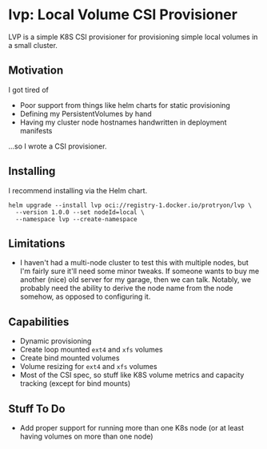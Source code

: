 
# lvp: Local Volume CSI Provisioner

LVP is a simple K8S CSI provisioner for provisioning simple local volumes in a small cluster.

## Motivation

I got tired of
* Poor support from things like helm charts for static provisioning
* Defining my PersistentVolumes by hand
* Having my cluster node hostnames handwritten in deployment manifests

...so I wrote a CSI provisioner.

## Installing

I recommend installing via the Helm chart.

```
helm upgrade --install lvp oci://registry-1.docker.io/protryon/lvp \
  --version 1.0.0 --set nodeId=local \
  --namespace lvp --create-namespace
```

## Limitations

* I haven't had a multi-node cluster to test this with multiple nodes, but I'm fairly sure it'll need some minor tweaks. If someone wants to buy me another (nice) old server for my garage, then we can talk. Notably, we probably need the ability to derive the node name from the node somehow, as opposed to configuring it.

## Capabilities

* Dynamic provisioning
* Create loop mounted `ext4` and `xfs` volumes
* Create bind mounted volumes
* Volume resizing for `ext4` and `xfs` volumes
* Most of the CSI spec, so stuff like K8S volume metrics and capacity tracking (except for bind mounts)

## Stuff To Do

* Add proper support for running more than one K8s node (or at least having volumes on more than one node)
